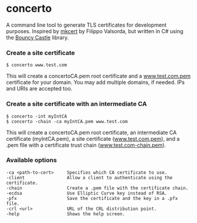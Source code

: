 
# concerto

A command line tool to generate TLS certificates for development purposes. 
Inspired by [mkcert](https://github.com/FiloSottile/mkcert) by Filippo Valsorda, 
but written in C# using the [Bouncy Castle](https://www.bouncycastle.org/csharp/) 
library.

### Create a site certificate

```
$ concerto www.test.com
```

This will create a concertoCA.pem root certificate and a www.test.com.pem 
certificate for your domain. You may add multiple domains, if needed. 
IPs and URIs are accepted too.

### Create a site certificate with an intermediate CA

```
$ concerto -int myIntCA
$ concerto -chain -ca myIntCA.pem www.test.com
```

This will create a concertoCA.pem root certificate, an intermediate 
CA certificate (myIntCA.pem), a site certificate (www.test.com.pem), 
and a .pem file with a certificate trust chain (www.test.com-chain.pem).

### Available options

```
-ca <path-to-cert>     Specifies which CA certificate to use.
-client                Allow a client to authenticate using the certificate.
-chain                 Create a .pem file with the certificate chain.
-ecdsa                 Use Elliptic Curve key instead of RSA.
-pfx                   Save the certificate and the key in a .pfx file.
-crl <url>             URL of the CRL distribution point.
-help                  Shows the help screen.
```
